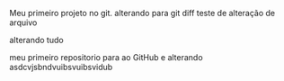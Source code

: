 Meu primeiro projeto no git.
alterando para git diff
teste de alteração de arquivo

alterando tudo

meu primeiro repositorio para ao GitHub e alterando
asdcvjsbndvuibsvuibsvidub